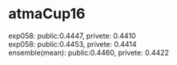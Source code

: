 # atmaCup16

exp058:         public:0.4447, 	privete: 0.4410  
exp058:         public:0.4453, 	privete: 0.4414  
ensemble(mean): public:0.4460, 	privete: 0.4422  
